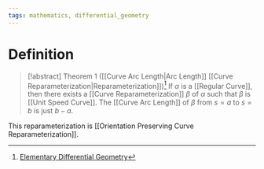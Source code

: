 ```yaml
---
tags: mathematics, differential_geometry
---
```


# Definition

> [!abstract] Theorem 1 ([[Curve Arc Length|Arc Length]] [[Curve Reparameterization|Reparameterization]])[^1]
> If $\alpha$ is a [[Regular Curve]], then there exists a [[Curve Reparameterization]] $\beta$ of $\alpha$ such that $\beta$ is [[Unit Speed Curve]].
> The [[Curve Arc Length]] of $\beta$ from $s = a$ to $s = b$ is just $b - a$.

This reparameterization is [[Orientation Preserving Curve Reparameterization]].

[^1]: [Elementary Differential Geometry](zotero://open-pdf/library/items/F6CCEWIU?page=68)